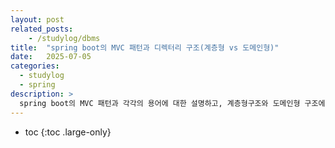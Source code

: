 ```yaml
---
layout: post
related_posts:
    - /studylog/dbms
title:  "spring boot의 MVC 패턴과 디렉터리 구조(계층형 vs 도메인형)"
date:   2025-07-05
categories:
  - studylog
  - spring
description: >
  spring boot의 MVC 패턴과 각각의 용어에 대한 설명하고, 계층형구조와 도메인형 구조에 따른 디렉터리 구조의 이해
---
```

* toc
{:toc .large-only}